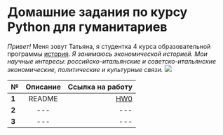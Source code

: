 # Домашние задания по курсу Python для гуманитариев
*Привет!* Меня зовут Татьяна, я студентка 4 курса образовательной программы [история](https://www.hse.ru/ba/hist/). *Я занимаюсь экономической историей. Мои научные интересы: российско-итальянские и советско-итальянские экономические, политические и культурные связи.*
![](http://user.vse42.ru/files/P_S1280x960q80/Wnone/ui-55b0cf6c624cc5.35883040.jpeg) 

|№|Описание|Ссылка на работу|
|---|:---:|---:|
|**1**|README|[HW0]()|
|**2**|---|---|
|**3**|---|---|
